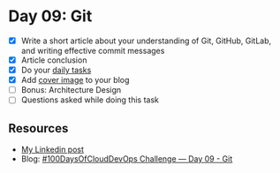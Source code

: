 # Day 09: Git

- [x] Write a short article about your understanding of Git, GitHub, GitLab, and writing effective commit messages
- [x] Article conclusion
- [x] Do your [daily tasks](https://github.com/agcdtmr/100DaysOfCloudDevOps/blob/main/README.md#do-the-work-work-work-work)
- [x] Add [cover image](https://coverview.vercel.app/editor) to your blog
- [ ] Bonus: Architecture Design
- [ ] Questions asked while doing this task

## Resources

- [My Linkedin post](https://www.linkedin.com/posts/anjgcd_100daysofclouddevops-challenge-day-09-activity-7303695609574621184-xIBs?utm_source=share&utm_medium=member_desktop&rcm=ACoAAC1_l4gBJCuGeMC6gbVwF7iYbXvPuV-KSi8)
- Blog: [#100DaysOfCloudDevOps Challenge — Day 09 - Git](https://anj.hashnode.dev/100daysofclouddevops-challenge-day-09-git)
